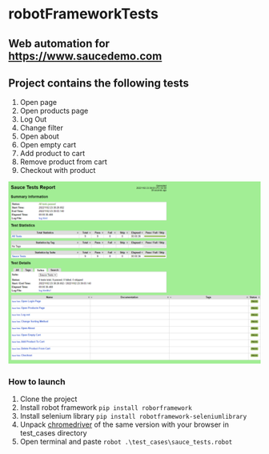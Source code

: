 # robotFrameworkTests
## Web automation for https://www.saucedemo.com

## Project contains the following tests
1. Open page
2. Open products page
3. Log Out
4. Change filter
5. Open about
6. Open empty cart
7. Add product to cart
8. Remove product from cart
9. Checkout with product

![run screenshot](./screenshots/run_screenshot.png)

### How to launch 
1. Clone the project
2. Install robot framework
```pip install roborframework```
3. Install selenium library
```pip install robotframework-seleniumlibrary```
4. Unpack [chromedriver](https://pages.github.com/) of the same version with your browser in test_cases directory 
5. Open terminal and paste
```robot .\test_cases\sauce_tests.robot```
